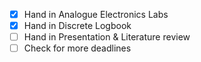 
- [x] Hand in Analogue Electronics Labs
- [x] Hand in Discrete Logbook
- [ ] Hand in Presentation & Literature review
- [ ] Check for more deadlines